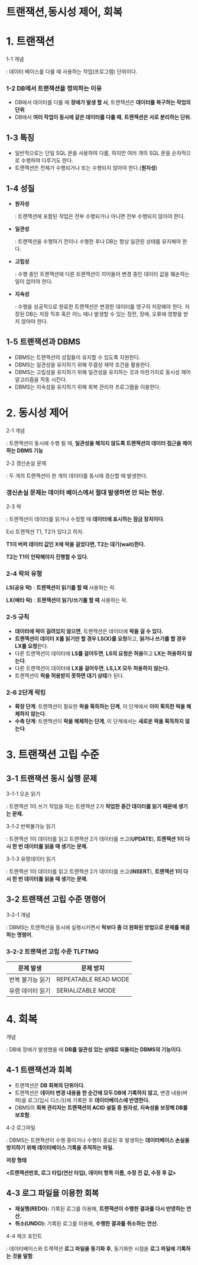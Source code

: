 # 트랜잭션,동시성 제어, 회복

# 1. 트랜잭션

1-1 개념

: 데이터 베이스를 다룰 때 사용하는 작업(프로그램) 단위이다.

### 1-2 DB에서 트랜잭션을 정의하는 이유

- DB에서 데이터를 다룰 때 **장애가 발생 할 시**, 트랜잭션은 **데이터를 복구하는 작업의 단위**
- DB에서 **여러 작업이 동시에 같은 데이터를 다룰 때**, **트랜잭션은 서로 분리하는 단위.**

## 1-3 특징

- 일반적으로는 단일 SQL 문을 사용하여 다룸, 하지만 여러 개의 SQL 문을 순차적으로 수행하여 다루기도 한다.
- 트랜잭션은 전체가 수행되거나 또는 수행되지 않아야 한다.(**원자성**)

## 1-4 성질

- **원자성**

  : 트랜잭션에 포함된 작업은 전부 수행되거나 아니면 전부 수행되지 않아야 한다.

- **일관성**

  : 트랜잭션을 수행하기 전이나 수행한 후나 DB는 항상 일관된 상태를 유지해야 한다.

- **고립성**

  : 수행 중인 트랜잭션에 다른 트랜잭션이 끼어들어 변경 중인 데이터 값을 훼손하는 일이 없어야 한다.

- **지속성**

  : 수행을 성공적으로 완료한 트랜잭션은 변경한 데이터를 영구히 저장해야 한다. 저장된 DB는 저장 직후 혹은 어느 때나 발생할 수 있는 정전, 장애, 오류에 영향을 받지 않아야 한다.


## 1-5 트랜잭션과 DBMS

- DBMS는 트랜잭션의 성질들이 유지할 수 있도록 지원한다.
- DBMS는 일관성을 유지하기 위해 무결성 제약 조건을 활용한다.
- DBMS는 고립성을 유지하기 위해 일관성을 유지하는 것과 마찬가지로 동시성 제어 알고리즘을 작동 시킨다.
- DBMS는 지속성을 유지하기 위해 회복 관리자 프로그램을 이용한다.

# 2. 동시성 제어

2-1 개념

: 트랜잭션이 동시에 수행 될 때, **일관성을 해치지 않도록 트랜잭션의 데이터 접근을 제어하는 DBMS 기능**

2-2 갱신손실 문제

: 두 개의 트랜잭션이 한 개의 데이터를 동시에 갱신할 때 발생한다.

### 갱신손실 문제는 데이터 베이스에서 절대 발생하면 안 되는 현상.

2-3 락

: 트랜잭션이 데이터를 읽거나 수정할 때 **데이터에 표시하는 잠금 장치이다**.

Ex) 트랜잭션 T1, T2가 있다고 하자.

**T1이 버퍼 데이터 값인 X에 락을 걸었다면, T2는 대기(wait)한다.**

**T2는 T1이 언락해야지 진행할 수 있다.**

### 2-4 락의 유형

**LS(공유 락)** : **트랜잭션이 읽기를 할 때** 사용하는 락.

**LX(배타 락)** : **트랜잭션이 읽기/쓰기를 할 때** 사용하는 락.

### 2-5 규칙

- **데이터에 락이 걸려있지 않으면**, 트랜잭션은 데이터에 **락을 걸 수 있다.**
- **트랜잭션이 데이터 X를 읽기만 할 경우 LS(X)를 요청**하고,  **읽거나 쓰기를 할 경우 LX를 요청**한다.
- 다른 트랜잭션이 데이터에 **LS를 걸어두면**, **LS의 요청은 허용**하고 **LX는 허용하지 않는다**.
- 다른 트랜잭션이 데이터에 **LX을 걸어두면**, **LS,LX 모두 허용하지 않는다.**
- 트랜잭션이 **락을 허용받지 못하면 대기 상태**가 된다.

### 2-6 2단계 락킹

- **확장 단계**: 트랜잭션이 필요한 **락을 획득하는 단계**, 이 단계에서 **이미 획득한 락을 해체하지 않는다**.
- **수축 단계**: 트랜잭션이 **락을 해체하는 단계**, 이 단계에서는 **새로운 락을 획득하지 않는다**.

# 3. 트랜잭션 고립 수준

## 3-1 트랜잭션 동시 실행 문제

3-1-1 오손 읽기

: 트랜잭션 1이 쓰기 작업을 하는 트랜잭션 2가 **작업한 중간 데이터를 읽기 때문에 생기는 문제.**



3-1-2 반복불가능 읽기

: 트랜잭션 1이 데이터를 읽고 트랜잭션 2가 데이터를 쓰고(**UPDATE**), **트랜잭션 1이 다시 한 번 데이터를 읽을 때 생기는 문제.**

3-1-3 유령데이터 읽기

: 트랜잭션 1이 데이터를 읽고 트랜잭션 2가 데이터를 쓰고(**INSERT**), **트랜잭션 1이 다시 한 번 데이터를 읽을 때 생기는 문제.**

## 3-2 트랜잭션 고립 수준 명령어

3-2-1 개념

: DBMS는 트랜잭션을 동시에 실행시키면서 **락보다 좀 더 완화된 방법으로 문제를 해결하는 명령어**.

### 3-2-2 트랜잭션 고립 수준 TLFTMQ

| 문제 발생 | 문제 방지 |
| --- | --- |
| 반복 불가능 읽기 | REPEATABLE READ MODE |
| 유령 데이터 읽기 | SERIALIZABLE MODE |

# 4. 회복

개념

: DB에 장애가 발생했을 때 **DB를 일관성 있는 상태로 되돌리는 DBMS의 기능이다.**

## 4-1 트랜잭션과 회복

- 트랜잭션은 **DB 회복의 단위이다.**
- 트랜잭션은 **데이터 변경 내용을 한 순간에 모두 DB에 기록하지 않고,** 변경 내용(버퍼)을 로그(임시 디스크)에 기록한 후 **데이터베이스에 반영한다.**
- DBMS의 **회복 관리자는 트랜잭션의 ACID 설질 중 원자성, 지속성을 보장해 DB를 보호함.**

4-2 로그파일

: DBMS는 트랜잭션이 수행 중이거나 수행이 종료된 후 발생하는 **데이터베이스 손실을 방지하기 위해 데이터베이스 기록을 추적하는 파일.**

**저장 형태**

**<트랜잭션번호, 로그 타입(연산 타입), 데이터 항목 이름, 수정 전 값, 수정 후 값>**

## 4-3 로그 파일을 이용한 회복

- **재실행(REDO):** 기록된 로그를 이용해, **트랜잭션이 수행한 결과를 다시 반영하는 연산.**
- **취소(UNDO):** 기록된 로그를 이용해, **수행한 결과를 취소하는 연산.**

4-4 체크 포인트

: 데이터베이스와 트랙잭션 **로그 파일을 동기화 후**, 동기화한 시점을 **로그 파일에 기록하는 것을 말함**.